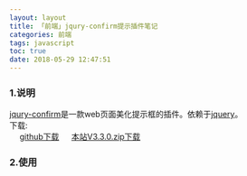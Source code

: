 ```yaml
---
layout: layout
title: 「前端」jqury-confirm提示插件笔记
categories: 前端
tags: javascript
toc: true
date: 2018-05-29 12:47:51
---
```

### 1.说明  
  [jqury-confirm](http://craftpip.github.io/jquery-confirm/)是一款web页面美化提示框的插件。依赖于[jquery](https://jquery.com)。  
下载:  
  &emsp; [github下载](https://github.com/craftpip/jquery-confirm)
  &emsp; <a href="http://qiniu.wuchuheng.com/jquery-confirm-v3.3.0.zip" download="jquery-confirm-v3.3.0.zip">本站V3.3.0.zip下载</a>
### 2.使用 
<!--more-->

<script href=”/library/static/js/jquery-confirm-master/dist/jquery-confirm.min.js”></script>
<link ref=”stylesheet” src=”/library/static/js/jquery-confirm-master/dist/jquery-confirm.min.css” >

<script>

</script>
